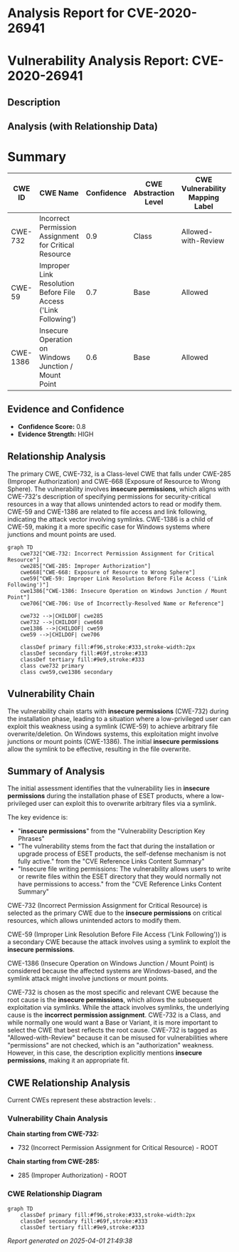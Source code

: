 # Analysis Report for CVE-2020-26941

# Vulnerability Analysis Report: CVE-2020-26941

## Description



## Analysis (with Relationship Data)

# Summary
| CWE ID | CWE Name | Confidence | CWE Abstraction Level | CWE Vulnerability Mapping Label | CWE-Vulnerability Mapping Notes |
|---|---|---|---|---|---|
| CWE-732 | Incorrect Permission Assignment for Critical Resource | 0.9 | Class | Allowed-with-Review | Primary CWE |
| CWE-59 | Improper Link Resolution Before File Access ('Link Following') | 0.7 | Base | Allowed | Secondary Candidate |
| CWE-1386 | Insecure Operation on Windows Junction / Mount Point | 0.6 | Base | Allowed | Secondary Candidate |

## Evidence and Confidence

*   **Confidence Score:** 0.8
*   **Evidence Strength:** HIGH

## Relationship Analysis
The primary CWE, CWE-732, is a Class-level CWE that falls under CWE-285 (Improper Authorization) and CWE-668 (Exposure of Resource to Wrong Sphere). The vulnerability involves **insecure permissions**, which aligns with CWE-732's description of specifying permissions for security-critical resources in a way that allows unintended actors to read or modify them. CWE-59 and CWE-1386 are related to file access and link following, indicating the attack vector involving symlinks. CWE-1386 is a child of CWE-59, making it a more specific case for Windows systems where junctions and mount points are used.

```mermaid
graph TD
    cwe732["CWE-732: Incorrect Permission Assignment for Critical Resource"]
    cwe285["CWE-285: Improper Authorization"]
    cwe668["CWE-668: Exposure of Resource to Wrong Sphere"]
    cwe59["CWE-59: Improper Link Resolution Before File Access ('Link Following')"]
    cwe1386["CWE-1386: Insecure Operation on Windows Junction / Mount Point"]
    cwe706["CWE-706: Use of Incorrectly-Resolved Name or Reference"]

    cwe732 -->|CHILDOF| cwe285
    cwe732 -->|CHILDOF| cwe668
    cwe1386 -->|CHILDOF| cwe59
    cwe59 -->|CHILDOF| cwe706

    classDef primary fill:#f96,stroke:#333,stroke-width:2px
    classDef secondary fill:#69f,stroke:#333
    classDef tertiary fill:#9e9,stroke:#333
    class cwe732 primary
    class cwe59,cwe1386 secondary
```

## Vulnerability Chain
The vulnerability chain starts with **insecure permissions** (CWE-732) during the installation phase, leading to a situation where a low-privileged user can exploit this weakness using a symlink (CWE-59) to achieve arbitrary file overwrite/deletion. On Windows systems, this exploitation might involve junctions or mount points (CWE-1386). The initial **insecure permissions** allow the symlink to be effective, resulting in the file overwrite.

## Summary of Analysis
The initial assessment identifies that the vulnerability lies in **insecure permissions** during the installation phase of ESET products, where a low-privileged user can exploit this to overwrite arbitrary files via a symlink.

The key evidence is:
- "**insecure permissions**" from the "Vulnerability Description Key Phrases"
- "The vulnerability stems from the fact that during the installation or upgrade process of ESET products, the self-defense mechanism is not fully active." from the "CVE Reference Links Content Summary"
- "Insecure file writing permissions: The vulnerability allows users to write or rewrite files within the ESET directory that they would normally not have permissions to access." from the "CVE Reference Links Content Summary"

CWE-732 (Incorrect Permission Assignment for Critical Resource) is selected as the primary CWE due to the **insecure permissions** on critical resources, which allows unintended actors to modify them.

CWE-59 (Improper Link Resolution Before File Access ('Link Following')) is a secondary CWE because the attack involves using a symlink to exploit the **insecure permissions**.

CWE-1386 (Insecure Operation on Windows Junction / Mount Point) is considered because the affected systems are Windows-based, and the symlink attack might involve junctions or mount points.

CWE-732 is chosen as the most specific and relevant CWE because the root cause is the **insecure permissions**, which allows the subsequent exploitation via symlinks. While the attack involves symlinks, the underlying cause is the **incorrect permission assignment**.
CWE-732 is a Class, and while normally one would want a Base or Variant, it is more important to select the CWE that best reflects the root cause.
CWE-732 is tagged as "Allowed-with-Review" because it can be misused for vulnerabilities where "permissions" are not checked, which is an "authorization" weakness. However, in this case, the description explicitly mentions **insecure permissions**, making it an appropriate fit.


## CWE Relationship Analysis

Current CWEs represent these abstraction levels: .


### Vulnerability Chain Analysis

**Chain starting from CWE-732:**
- 732 (Incorrect Permission Assignment for Critical Resource) - ROOT


**Chain starting from CWE-285:**
- 285 (Improper Authorization) - ROOT



### CWE Relationship Diagram

```mermaid
graph TD
    classDef primary fill:#f96,stroke:#333,stroke-width:2px
    classDef secondary fill:#69f,stroke:#333
    classDef tertiary fill:#9e9,stroke:#333
```



*Report generated on 2025-04-01 21:49:38*
